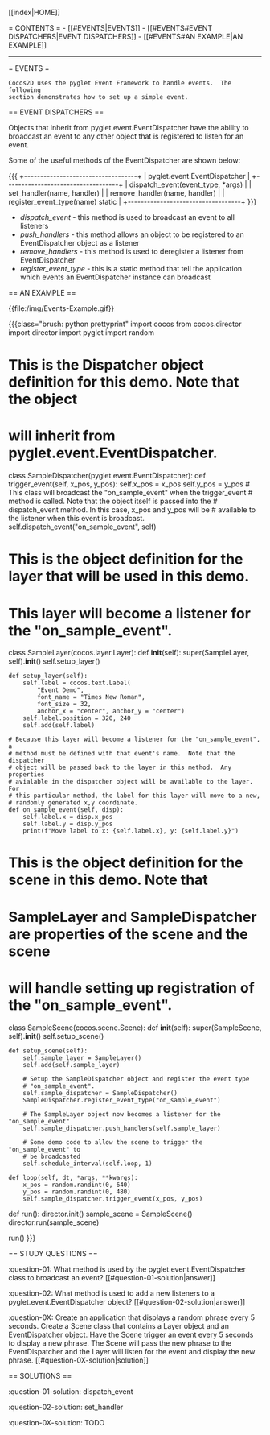 [[index|HOME]]

= CONTENTS =
    - [[#EVENTS|EVENTS]]
        - [[#EVENTS#EVENT DISPATCHERS|EVENT DISPATCHERS]]
        - [[#EVENTS#AN EXAMPLE|AN EXAMPLE]]

----


= EVENTS =

    Cocos2D uses the pyglet Event Framework to handle events.  The following
    section demonstrates how to set up a simple event.


== EVENT DISPATCHERS ==

Objects that inherit from pyglet.event.EventDispatcher have the ability to
broadcast an event to any other object that is registered to listen for an
event.  

Some of the useful methods of the EventDispatcher are shown below:

{{{
                     +-----------------------------------+
                     | pyglet.event.EventDispatcher      |
                     +-----------------------------------+
                     | dispatch_event(event_type, *args) |
                     | set_handler(name, handler)        |
                     | remove_handler(name, handler)     |
                     | register_event_type(name)  static |
                     +-----------------------------------+
}}}

- *dispatch_event* - this method is used to broadcast an event to all listeners
- *push_handlers* - this method allows an object to be registered to an
  EventDispatcher object as a listener
- *remove_handlers* - this method is used to deregister a listener from
  EventDispatcher 
- *register_event_type* - this is a static method that tell the application
  which events an EventDispatcher instance can broadcast
  
  
== AN EXAMPLE ==

{{file:/img/Events-Example.gif}}

{{{class="brush: python prettyprint"
import cocos
from cocos.director import director
import pyglet
import random

# This is the Dispatcher object definition for this demo.  Note that the object
# will inherit from pyglet.event.EventDispatcher.  
class SampleDispatcher(pyglet.event.EventDispatcher):
    def trigger_event(self, x_pos, y_pos):
        self.x_pos = x_pos
        self.y_pos = y_pos
        # This class will broadcast the "on_sample_event" when the trigger_event
        # method is called.  Note that the object itself is passed into the
        # dispatch_event method.  In this case, x_pos and y_pos will be
        # available to the listener when this event is broadcast.
        self.dispatch_event("on_sample_event", self)


# This is the object definition for the layer that will be used in this demo.
# This layer will become a listener for the "on_sample_event".
class SampleLayer(cocos.layer.Layer):
    def __init__(self):
        super(SampleLayer, self).__init__()
        self.setup_layer()

    def setup_layer(self):
        self.label = cocos.text.Label(
            "Event Demo",
            font_name = "Times New Roman",
            font_size = 32,
            anchor_x = "center", anchor_y = "center")
        self.label.position = 320, 240
        self.add(self.label)

    # Because this layer will become a listener for the "on_sample_event", a
    # method must be defined with that event's name.  Note that the dispatcher
    # object will be passed back to the layer in this method.  Any properties
    # avialable in the dispatcher object will be available to the layer.  For
    # this particular method, the label for this layer will move to a new,
    # randomly generated x,y coordinate.
    def on_sample_event(self, disp):
        self.label.x = disp.x_pos
        self.label.y = disp.y_pos
        print(f"Move label to x: {self.label.x}, y: {self.label.y}")

# This is the object definition for the scene in this demo.  Note that
# SampleLayer and SampleDispatcher are properties of the scene and the scene
# will handle setting up registration of the "on_sample_event".  
class SampleScene(cocos.scene.Scene):
    def __init__(self):
        super(SampleScene, self).__init__()
        self.setup_scene()

    def setup_scene(self):
        self.sample_layer = SampleLayer()
        self.add(self.sample_layer)

        # Setup the SampleDispatcher object and register the event type
        # "on_sample_event".
        self.sample_dispatcher = SampleDispatcher()
        SampleDispatcher.register_event_type("on_sample_event")

        # The SampleLayer object now becomes a listener for the "on_sample_event"
        self.sample_dispatcher.push_handlers(self.sample_layer)

        # Some demo code to allow the scene to trigger the "on_sample_event" to
        # be broadcasted
        self.schedule_interval(self.loop, 1)

    def loop(self, dt, *args, **kwargs):
        x_pos = random.randint(0, 640)
        y_pos = random.randint(0, 480)
        self.sample_dispatcher.trigger_event(x_pos, y_pos)


def run():
    director.init()
    sample_scene = SampleScene()
    director.run(sample_scene)

run()
}}}


== STUDY QUESTIONS ==

:question-01:
What method is used by the pyglet.event.EventDispatcher class to broadcast an
event? [[#question-01-solution|answer]]

:question-02:
What method is used to add a new listeners to a pyglet.event.EventDispatcher
object? [[#question-02-solution|answer]]

:question-0X:
Create an application that displays a random phrase every 5 seconds.  Create a
Scene class that contains a Layer object and an EventDispatcher object.  Have
the Scene trigger an event every 5 seconds to display a new phrase.  The Scene
will pass the new phrase to the EventDispatcher and the Layer will listen for
the event and display the new phrase. [[#question-0X-solution|solution]]


== SOLUTIONS ==

:question-01-solution:
dispatch_event

:question-02-solution:
set_handler

:question-0X-solution:
TODO
